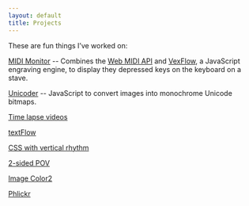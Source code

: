 ```yaml
---
layout: default
title: Projects
---
```

These are fun things I’ve worked on:

[MIDI Monitor](/projects/midi-monitor) -- Combines the [Web MIDI API](http://www.w3.org/TR/webmidi/)
and [VexFlow](http://www.vexflow.com/docs/tutorial.html), a JavaScript engraving
engine, to display they depressed keys on the keyboard on a stave.

[Unicoder](/projects/unicoder) -- JavaScript to convert images into
monochrome Unicode bitmaps.

[Time lapse videos](/projects/time-lapse/)

[textFlow](/projects/textFlow/)

[CSS with vertical rhythm](/tools/vertical-rhythm/)

[2-sided POV](/projects/2-sided-pov/)

[Image Color2](/projects/pear/Image_Color2)

[Phlickr](/projects/phlickr/)
